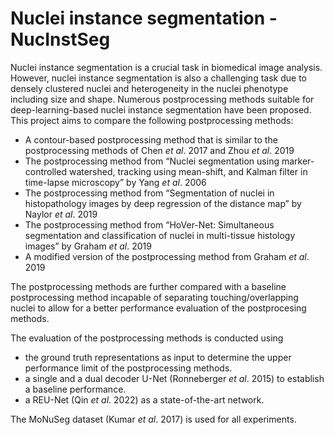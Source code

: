 # Nuclei instance segmentation - NucInstSeg
Nuclei instance segmentation is a crucial task in biomedical image analysis. However, nuclei instance segmentation is also a challenging task due to densely clustered nuclei and heterogeneity in the nuclei phenotype including size and shape. Numerous postprocessing methods suitable for deep-learning-based nuclei instance segmentation have been proposed. This project aims to compare the following postprocessing methods:
-	A contour-based postprocessing method that is similar to the postprocessing methods of Chen *et al*. 2017 and Zhou *et al*. 2019
-	The postprocessing method from “Nuclei segmentation using marker-controlled watershed, tracking using mean-shift, and Kalman filter in time-lapse microscopy” by Yang *et al*. 2006
-	The postprocessing method from “Segmentation of nuclei in histopathology images by deep regression of the distance map” by Naylor *et al*. 2019
-	The postprocessing method from “HoVer-Net: Simultaneous segmentation and classification of nuclei in multi-tissue histology images” by Graham *et al*. 2019
-	A modified version of the postprocessing method from Graham *et al*. 2019



The postprocessing methods are further compared with a baseline postprocessing method incapable of separating touching/overlapping nuclei to allow for a better performance evaluation of the postprocesing methods. 

The evaluation of the postprocessing methods is conducted using 
-	the ground truth representations as input to determine the upper performance limit of the postprocessing methods.
-	a single and a dual decoder U-Net (Ronneberger *et al*. 2015) to establish a baseline performance.
-	a REU-Net (Qin *et al*. 2022) as a state-of-the-art network.

The MoNuSeg dataset (Kumar *et al*. 2017) is used for all experiments.
